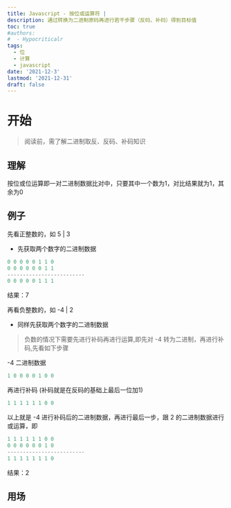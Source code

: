 ```yaml
---
title: Javascript - 按位或运算符 |
description: 通过转换为二进制原码再进行若干步骤（反码、补码）得到目标值
toc: true
#authors:
#  - Hypocriticalr
tags:
  - 位
  - 计算
  - javascript
date: '2021-12-3'
lastmod: '2021-12-31'
draft: false
---
```

# 开始

> 阅读前，需了解二进制取反、反码、补码知识

## 理解

按位或位运算即一对二进制数据比对中，只要其中一个数为1，对比结果就为1，其余为0

## 例子

先看正整数的，如 5 | 3

- 先获取两个数字的二进制数据
```javascript
0 0 0 0 0 1 1 0
0 0 0 0 0 0 1 1
-------------------------
0 0 0 0 0 1 1 1
```

结果：7

再看负整数的，如 -4 | 2

- 同样先获取两个数字的二进制数据

> 负数的情况下需要先进行补码再进行运算,即先对 -4 转为二进制，再进行补码,先看如下步骤

-4 二进制数据

```javascript
1 0 0 0 0 1 0 0
```

再进行补码 (补码就是在反码的基础上最后一位加1)

```javascript
1 1 1 1 1 1 0 0
```

以上就是 -4 进行补码后的二进制数据，再进行最后一步，跟 2 的二进制数据进行或运算，即

```javascript
1 1 1 1 1 1 0 0
0 0 0 0 0 0 1 0
-------------------------
1 1 1 1 1 1 1 0
```

结果：2

## 用场

